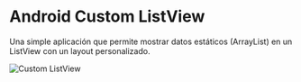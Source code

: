 <h1>Android Custom ListView</h1>

Una simple aplicación que permite mostrar datos estáticos (ArrayList) en un ListView con un layout personalizado.

![Custom ListView](https://user-images.githubusercontent.com/27099835/111920019-6f65ac00-8a6b-11eb-8e5e-00a40e29322a.jpg)